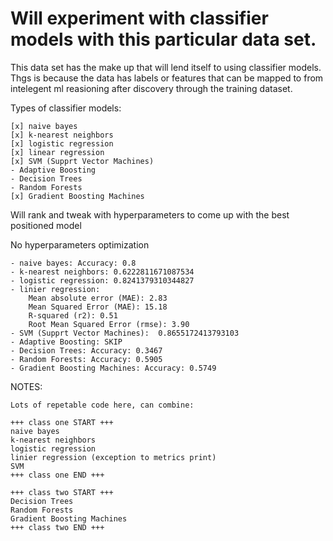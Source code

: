 # Will experiment with classifier models with this particular data set.
This data set has the make up that will lend itself to using classifier models.
Thgs is because the data has labels or features that can be mapped to from intelegent ml reasioning after discovery through the training dataset.



Types of classifier models:

```
[x] naive bayes
[x] k-nearest neighbors
[x] logistic regression
[x] linear regression
[x] SVM (Supprt Vector Machines)
- Adaptive Boosting
- Decision Trees
- Random Forests
[x] Gradient Boosting Machines
```

Will rank and tweak with hyperparameters to come up with the best positioned model

No hyperparameters optimization
```
- naive bayes: Accuracy: 0.8
- k-nearest neighbors: 0.6222811671087534
- logistic regression: 0.8241379310344827
- linier regression:
    Mean absolute error (MAE): 2.83
    Mean Squared Error (MAE): 15.18
    R-squared (r2): 0.51
    Root Mean Squared Error (rmse): 3.90
- SVM (Supprt Vector Machines):  0.8655172413793103
- Adaptive Boosting: SKIP
- Decision Trees: Accuracy: 0.3467
- Random Forests: Accuracy: 0.5905
- Gradient Boosting Machines: Accuracy: 0.5749
```

NOTES:
```
Lots of repetable code here, can combine:

+++ class one START +++
naive bayes
k-nearest neighbors
logistic regression
linier regression (exception to metrics print)
SVM
+++ class one END +++

+++ class two START +++
Decision Trees
Random Forests
Gradient Boosting Machines
+++ class two END +++
```